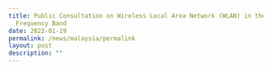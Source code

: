 ```yaml
---
title: Public Consultation on Wireless Local Area Network (WLAN) in the 6 GHz
  Frequency Band
date: 2022-01-19
permalink: /news/malaysia/permalink
layout: post
description: ""
---
```



